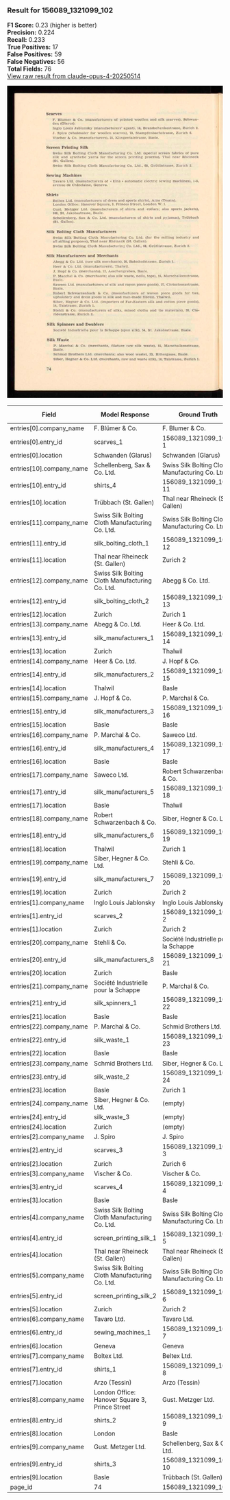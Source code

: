 ### Result for 156089_1321099_102
**F1 Score:** 0.23 (higher is better)<br>**Precision:** 0.224<br>**Recall:** 0.233<br>**True Positives:** 17<br>**False Positives:** 59<br>**False Negatives:** 56<br>**Total Fields:** 76<br>[View raw result from claude-opus-4-20250514](https://github.com/RISE-UNIBAS/humanities_data_benchmark/blob/main/results/2025-10-28/T0374/request_T0374_156089_1321099_102.json)

<img src="https://github.com/RISE-UNIBAS/humanities_data_benchmark/blob/main/benchmarks/company_lists/images/156089_1321099_102.jpg?raw=true" alt="156089_1321099_102" width="600px">

| Field | Model Response | Ground Truth | Fuzzy Score | Match |
|-------|----------------|--------------|-------------|-------|
| entries[0].company_name | F. Blümer & Co. | F. Blumer & Co. | 0.933 | ✅ |
| entries[0].entry_id | scarves_1 | 156089_1321099_102-1 | 0.138 | ❌ |
| entries[0].location | Schwan­den (Glarus) | Schwanden (Glarus) | 0.973 | ✅ |
| entries[10].company_name | Schellenberg, Sax & Co. Ltd. | Swiss Silk Bolting Cloth Manufacturing Co. Ltd. | 0.427 | ❌ |
| entries[10].entry_id | shirts_4 | 156089_1321099_102-11 | 0.069 | ❌ |
| entries[10].location | Trübbach (St. Gallen) | Thal near Rheineck (St. Gallen) | 0.615 | ❌ |
| entries[11].company_name | Swiss Silk Bolting Cloth Manufacturing Co. Ltd. | Swiss Silk Bolting Cloth Manufacturing Co. Ltd. | 1.000 | ✅ |
| entries[11].entry_id | silk_bolting_cloth_1 | 156089_1321099_102-12 | 0.146 | ❌ |
| entries[11].location | Thal near Rheineck (St. Gallen) | Zurich 2 | 0.205 | ❌ |
| entries[12].company_name | Swiss Silk Bolting Cloth Manufacturing Co. Ltd. | Abegg & Co. Ltd. | 0.349 | ❌ |
| entries[12].entry_id | silk_bolting_cloth_2 | 156089_1321099_102-13 | 0.146 | ❌ |
| entries[12].location | Zurich | Zurich 1 | 0.857 | ❌ |
| entries[13].company_name | Abegg & Co. Ltd. | Heer & Co. Ltd. | 0.774 | ❌ |
| entries[13].entry_id | silk_manufacturers_1 | 156089_1321099_102-14 | 0.146 | ❌ |
| entries[13].location | Zurich | Thalwil | 0.154 | ❌ |
| entries[14].company_name | Heer & Co. Ltd. | J. Hopf & Co. | 0.500 | ❌ |
| entries[14].entry_id | silk_manufacturers_2 | 156089_1321099_102-15 | 0.146 | ❌ |
| entries[14].location | Thalwil | Basle | 0.333 | ❌ |
| entries[15].company_name | J. Hopf & Co. | P. Marchal & Co. | 0.552 | ❌ |
| entries[15].entry_id | silk_manufacturers_3 | 156089_1321099_102-16 | 0.098 | ❌ |
| entries[15].location | Basle | Basle | 1.000 | ✅ |
| entries[16].company_name | P. Marchal & Co. | Saweco Ltd. | 0.296 | ❌ |
| entries[16].entry_id | silk_manufacturers_4 | 156089_1321099_102-17 | 0.098 | ❌ |
| entries[16].location | Basle | Basle | 1.000 | ✅ |
| entries[17].company_name | Saweco Ltd. | Robert Schwarzenbach & Co. | 0.324 | ❌ |
| entries[17].entry_id | silk_manufacturers_5 | 156089_1321099_102-18 | 0.098 | ❌ |
| entries[17].location | Basle | Thalwil | 0.333 | ❌ |
| entries[18].company_name | Robert Schwarzenbach & Co. | Siber, Hegner & Co. Ltd. | 0.480 | ❌ |
| entries[18].entry_id | silk_manufacturers_6 | 156089_1321099_102-19 | 0.098 | ❌ |
| entries[18].location | Thalwil | Zurich 1 | 0.133 | ❌ |
| entries[19].company_name | Siber, Hegner & Co. Ltd. | Stehli & Co. | 0.444 | ❌ |
| entries[19].entry_id | silk_manufacturers_7 | 156089_1321099_102-20 | 0.098 | ❌ |
| entries[19].location | Zurich | Zurich 2 | 0.857 | ❌ |
| entries[1].company_name | Inglo Louis Jablonsky | Inglo Louis Jablonsky | 1.000 | ✅ |
| entries[1].entry_id | scarves_2 | 156089_1321099_102-2 | 0.138 | ❌ |
| entries[1].location | Zurich | Zurich 2 | 0.857 | ❌ |
| entries[20].company_name | Stehli & Co. | Société Industrielle pour la Schappe | 0.250 | ❌ |
| entries[20].entry_id | silk_manufacturers_8 | 156089_1321099_102-21 | 0.098 | ❌ |
| entries[20].location | Zurich | Basle | 0.000 | ❌ |
| entries[21].company_name | Société Industrielle pour la Schappe | P. Marchal & Co. | 0.192 | ❌ |
| entries[21].entry_id | silk_spinners_1 | 156089_1321099_102-22 | 0.167 | ❌ |
| entries[21].location | Basle | Basle | 1.000 | ✅ |
| entries[22].company_name | P. Marchal & Co. | Schmid Brothers Ltd. | 0.278 | ❌ |
| entries[22].entry_id | silk_waste_1 | 156089_1321099_102-23 | 0.182 | ❌ |
| entries[22].location | Basle | Basle | 1.000 | ✅ |
| entries[23].company_name | Schmid Brothers Ltd. | Siber, Hegner & Co. Ltd. | 0.455 | ❌ |
| entries[23].entry_id | silk_waste_2 | 156089_1321099_102-24 | 0.182 | ❌ |
| entries[23].location | Basle | Zurich 1 | 0.000 | ❌ |
| entries[24].company_name | Siber, Hegner & Co. Ltd. | (empty) | 0.000 | ❌ |
| entries[24].entry_id | silk_waste_3 | (empty) | 0.000 | ❌ |
| entries[24].location | Zurich | (empty) | 0.000 | ❌ |
| entries[2].company_name | J. Spiro | J. Spiro | 1.000 | ✅ |
| entries[2].entry_id | scarves_3 | 156089_1321099_102-3 | 0.138 | ❌ |
| entries[2].location | Zurich | Zurich 6 | 0.857 | ❌ |
| entries[3].company_name | Vischer & Co. | Vischer & Co. | 1.000 | ✅ |
| entries[3].entry_id | scarves_4 | 156089_1321099_102-4 | 0.138 | ❌ |
| entries[3].location | Basle | Basle | 1.000 | ✅ |
| entries[4].company_name | Swiss Silk Bolting Cloth Manufacturing Co. Ltd. | Swiss Silk Bolting Cloth Manufacturing Co. Ltd. | 1.000 | ✅ |
| entries[4].entry_id | screen_printing_silk_1 | 156089_1321099_102-5 | 0.143 | ❌ |
| entries[4].location | Thal near Rheineck (St. Gallen) | Thal near Rheineck (St. Gallen) | 1.000 | ✅ |
| entries[5].company_name | Swiss Silk Bolting Cloth Manufacturing Co. Ltd. | Swiss Silk Bolting Cloth Manufacturing Co. Ltd. | 1.000 | ✅ |
| entries[5].entry_id | screen_printing_silk_2 | 156089_1321099_102-6 | 0.143 | ❌ |
| entries[5].location | Zurich | Zurich 2 | 0.857 | ❌ |
| entries[6].company_name | Tavaro Ltd. | Tavaro Ltd. | 1.000 | ✅ |
| entries[6].entry_id | sewing_machines_1 | 156089_1321099_102-7 | 0.162 | ❌ |
| entries[6].location | Geneva | Geneva | 1.000 | ✅ |
| entries[7].company_name | Boltex Ltd. | Beltex Ltd. | 0.909 | ❌ |
| entries[7].entry_id | shirts_1 | 156089_1321099_102-8 | 0.143 | ❌ |
| entries[7].location | Arzo (Tessin) | Arzo (Tessin) | 1.000 | ✅ |
| entries[8].company_name | London Office: Hanover Square 3, Prince Street | Gust. Metzger Ltd. | 0.188 | ❌ |
| entries[8].entry_id | shirts_2 | 156089_1321099_102-9 | 0.143 | ❌ |
| entries[8].location | London | Basle | 0.000 | ❌ |
| entries[9].company_name | Gust. Metzger Ltd. | Schellenberg, Sax & Co. Ltd. | 0.348 | ❌ |
| entries[9].entry_id | shirts_3 | 156089_1321099_102-10 | 0.138 | ❌ |
| entries[9].location | Basle | Trübbach (St. Gallen) | 0.231 | ❌ |
| page_id | 74 | 156089_1321099_102 | 0.000 | ❌ |
